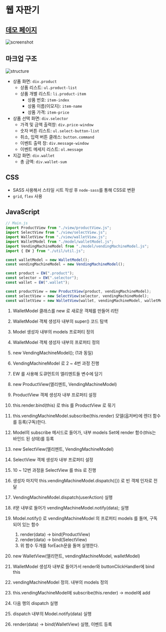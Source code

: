 # 웹 자판기 

## [데모 페이지](https://sungikchoi.com/vending-machine/)

![screenshot](https://user-images.githubusercontent.com/58209009/76308550-ee55cf80-62c2-11ea-81cd-d8db2ca9ad83.png)

## 마크업 구조

![structure](https://user-images.githubusercontent.com/58209009/76302739-6bc81280-62b8-11ea-8c24-856b788949ba.png)

- 상품 화면: `div.product`
  - 상품 리스트: `ul.product-list`
  - 상품 개별 리스트: `li.product-item`
    - 상품 번호: `item-index`
    - 상품 이름(이모지): `item-name`
    - 상품 가격: `item-price`
- 상품 선택 화면: `div.selector`
  - 가격 및 금액 출력창: `div.price-window`
  - 숫자 버튼 리스트: `ul.select-button-list`
  - 취소, 입력 버튼 클래스: `button.command`
  - 이벤트 출력 창: `div.message-window`
  - 이벤트 메세지 리스트: `ol.message`
- 지갑 화면: `div.wallet`
  - 총 금액: `div.wallet-sum`

## CSS

- SASS 사용해서 스타일 시트 작성 후 `node-sass`를 통해 CSS로 변환
- `grid`, `flex` 사용

## JavaScript

```js
// Main.js
import ProductView from "./view/productView.js";
import SelectView from "./view/selectView.js";
import WalletView from "./view/walletView.js";
import WalletModel from "./model/walletModel.js";
import VendingMachineModel from "./model/vendingMachineModel.js";
import { EW } from "./util/util.js";

const walletModel = new WalletModel();
const vendingMachineModel = new VendingMachineModel();

const product = EW(".product");
const selector = EW(".selector");
const wallet = EW(".wallet");

const productView = new ProductView(product, vendingMachineModel);
const selectView = new SelectView(selector, vendingMachineModel);
const walletView = new WalletView(wallet, vendingMachineModel, walletModel);
```

1. WalletModel 클래스를 new 로 새로운 객체를 만들어 리턴
2. WalletModel 객체 생성자 내부의 super() 코드 탐색
3. Model 생성자 내부의 models 프로퍼티 정의
4. WalletModel 객체 생성자 내부의 프로퍼티 정의
5. new VendingMachineModel(); (1과 동일)
6. VendingMachineModel 로 2 ~ 4번 과정 진행
7. EW 를 사용해 도큐먼트의 엘리멘트들 변수에 담기
8. new ProductView(엘리멘트, VendingMachineModel)
9. ProductView 객체 생성자 내부 프로퍼티 설정
10. this.render.bind(this) 로 this 를 ProductView 로 묶기
11. this.vendingMachineModel.subscribe(this.render) 모델(옵저버)에 렌더 함수를 등록(구독)한다.
12. Model의 subscribe 메서드로 들어가, 내부 models Set에 render 함수(this는 바인드 된 상태)를 등록
13. new SelectView(엘리멘트, VendingMachineModel)
14. SelectView 객체 생성자 내부 프로퍼티 설정
15. 10 ~ 12번 과정을 SelectView 를 this 로 진행
16. 생성자 마지막 this.vendingMachineModel.dispatch({}) 로 빈 객체 인자로 전달
17. VendingMachineModel.dispatch(userAction) 실행
18. if문 내부로 들어가 vendingMachineModel.notify(data); 실행
19. Model.notify() 로 vendingMachineModel 의 프로퍼티 models 를 돌며, 구독되어 있는 함수
    1. render(data) -> bind(ProductView)
    2. render(data) -> bind(SelectView)
    3. 위 함수 두개를 forEach문을 돌며 실행한다.

20. new WalletView(엘리먼트, vendingMachineModel, walletModel)
21. WalletModel 생성자 내부로 들어가서 render와 buttonClickHandler에 bind this
22. vendingMachineModel 정의. 내부의 models 정의
23. this.vendingMachineModel에 subscribe(this.render) -> model에 add
24. 다음 행의 dispatch 실행
25. dispatch 내부의 Model.notify(data) 실행
26. render(data) -> bind(WalletView) 실행, 이벤트 등록

